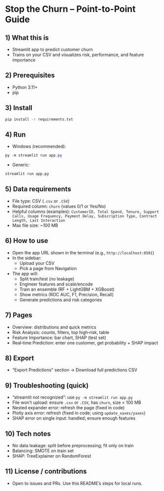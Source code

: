 # Stop the Churn – Point-to-Point Guide

## 1) What this is
- Streamlit app to predict customer churn
- Trains on your CSV and visualizes risk, performance, and feature importance

## 2) Prerequisites
- Python 3.11+
- pip

## 3) Install
```bash
pip install -r requirements.txt
```

## 4) Run
- Windows (recommended):
```powershell
py -m streamlit run app.py
```
- Generic:
```bash
streamlit run app.py
```

## 5) Data requirements
- File type: CSV (`.csv` or `.CSV`)
- Required column: `churn` (values 0/1 or Yes/No)
- Helpful columns (examples): `CustomerID, Total Spend, Tenure, Support Calls, Usage Frequency, Payment Delay, Subscription Type, Contract Length, Last Interaction`
- Max file size: ~100 MB

## 6) How to use
- Open the app URL shown in the terminal (e.g., `http://localhost:8501`)
- In the sidebar:
  - Upload your CSV
  - Pick a page from Navigation
- The app will:
  - Split train/test (no leakage)
  - Engineer features and scale/encode
  - Train an ensemble (RF + LightGBM + XGBoost)
  - Show metrics (ROC AUC, F1, Precision, Recall)
  - Generate predictions and risk categories

## 7) Pages
- Overview: distributions and quick metrics
- Risk Analysis: counts, filters, top high‑risk, table
- Feature Importance: bar chart, SHAP (test set)
- Real‑time Prediction: enter one customer, get probability + SHAP impact

## 8) Export
- “Export Predictions” section → Download full predictions CSV

## 9) Troubleshooting (quick)
- “streamlit not recognized”: use `py -m streamlit run app.py`
- File won’t upload: ensure `.csv` or `.CSV`, has `churn`, size < 100 MB
- Nested expander error: refresh the page (fixed in code)
- Plotly axis error: refresh (fixed in code; using `update_xaxes/yaxes`)
- SHAP error on single input: handled; ensure enough features

## 10) Tech notes
- No data leakage: split before preprocessing; fit only on train
- Balancing: SMOTE on train set
- SHAP: TreeExplainer on RandomForest

## 11) License / contributions
- Open to issues and PRs. Use this README’s steps for local runs. 
